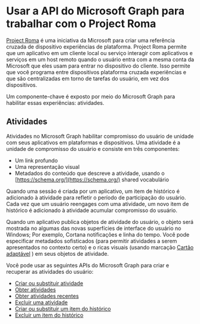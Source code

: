 # <a name="use-the-microsoft-graph-api-to-work-with-project-rome"></a>Usar a API do Microsoft Graph para trabalhar com o Project Roma

[Project Roma](https://developer.microsoft.com/en-us/windows/project-rome) é uma iniciativa da Microsoft para criar uma referência cruzada de dispositivo experiências de plataforma. Project Roma permite que um aplicativo em um cliente local ou serviço interagir com aplicativos e serviços em um host remoto quando o usuário entra com a mesma conta da Microsoft que eles usam para entrar no dispositivo do cliente. Isso permite que você programa entre dispositivos plataforma cruzada experiências e que são centralizadas em torno de tarefas do usuário, em vez dos dispositivos.

Um componente-chave é exposto por meio do Microsoft Graph para habilitar essas experiências: atividades.

## <a name="activities"></a>Atividades

Atividades no Microsoft Graph habilitar compromisso do usuário de unidade com seus aplicativos em plataformas e dispositivos. Uma atividade é a unidade de compromisso do usuário e consiste em três componentes:

- Um link profundo
- Uma representação visual
- Metadados do conteúdo que descreve a atividade, usando o [https://schema.org/](https://schema.org/) shared vocabulário

Quando uma sessão é criada por um aplicativo, um item de histórico é adicionado à atividade para refletir o período de participação do usuário. Cada vez que um usuário reengages com uma atividade, um novo item de histórico é adicionado à atividade acumular compromisso do usuário.

Quando um aplicativo publica objetos de atividade do usuário, o objeto será mostrada no algumas das novas superfícies de interface do usuário no Windows; Por exemplo, Cortana notificações e linha do tempo. Você pode especificar metadados sofisticados (para permitir atividades a serem apresentados no contexto certo) e o ricas visuais (usando marcação [Cartão adaptável](https://adaptivecards.io/) ) em seus objetos de atividade.

Você pode usar as seguintes APIs do Microsoft Graph para criar e recuperar as atividades do usuário:

- [Criar ou substituir atividade](../api/projectrome_put_activity.md)
- [Obter atividades](../api/projectrome_get_activities.md)
- [Obter atividades recentes](../api/projectrome_get_recent_activities.md)
- [Excluir uma atividade](../api/projectrome_delete_activity.md)
- [Criar ou substituir um item do histórico](../api/projectrome_put_historyitem.md)
- [Excluir um item do histórico](../api/projectrome_delete_historyitem.md)

